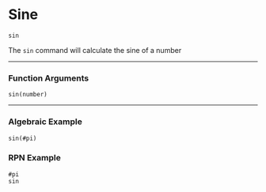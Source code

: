 # Sine
`sin`

The `sin` command will calculate the sine of a number

----

### Function Arguments
```plaintext
sin(number)
```

----

### Algebraic Example
```plaintext
sin(#pi)
```

### RPN Example
```plaintext
#pi
sin
```
